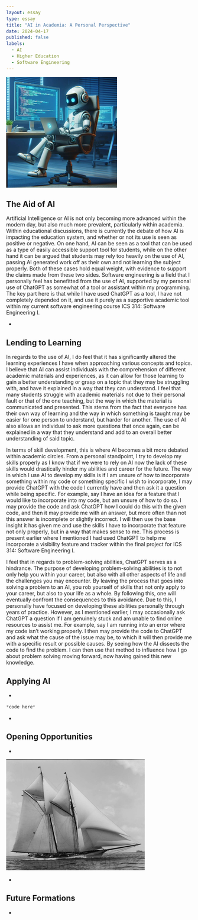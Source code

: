```yaml
---
layout: essay
type: essay
title: "AI in Academia: A Personal Perspective"
date: 2024-04-17
published: false
labels:
  - AI
  - Higher Education
  - Software Engineering
---
```


<img width="300px" height="300px"
     class="rounded float-start pe-4" 
     src="../img/academia/ai-robot-coding.jpeg" >

## The Aid of AI

Artificial Intelligence or AI is not only becoming more advanced within the modern day, but also much more prevalent, particularly within academia. Within educational discussions, there is currently the debate of how AI is impacting the education system, and whether or not its use is seen as positive or negative. On one hand, AI can be seen as a tool that can be used as a type of easily accessible support tool for students, while on the other hand it can be argued that students may rely too heavily on the use of AI, passing AI generated work off as their own and not learning the subject properly. Both of these cases hold equal weight, with evidence to support the claims made from these two sides. Software engineering is a field that I personally feel has benefitted from the use of AI, supported by my personal use of ChatGPT as somewhat of a tool or assistant within my programming. The key part here is that while I have used ChatGPT as a tool, I have not completely depended on it, and use it purely as a supportive academic tool within my current software engineering course ICS 314: Software Engineering I. 

*

## Lending to Learning

In regards to the use of AI, I do feel that it has significantly altered the learning experiences I have when approaching various concepts and topics. I believe that AI can assist individuals with the comprehension of different academic materials and experiences, as it can allow for those learning to gain a better understanding or grasp on a topic that they may be struggling with, and have it explained in a way that they can understand. I feel that many students struggle with academic materials not due to their personal fault or that of the one teaching, but the way in which the material is communicated and presented. This stems from the fact that everyone has their own way of learning and the way in which something is taught may be easier for one person to understand, but harder for another. The use of AI also allows an individual to ask more questions that once again, can be explained in a way that they understand and add to an overall better understanding of said topic.

In terms of skill development, this is where AI becomes a bit more debated within academic circles. From a personal standpoint, I try to develop my skills properly as I know that if we were to rely on AI now the lack of these skills would drastically hinder my abilities and career for the future. The way in which I use AI to develop my skills is if I am unsure of how to incorporate something within my code or something specific I wish to incorporate, I may provide ChatGPT with the code I currently have and then ask it a question while being specific. For example, say I have an idea for a feature that I would like to incorporate into my code, but am unsure of how to do so. I may provide the code and ask ChatGPT how I could do this with the given code, and then it may provide me with an answer, but more often than not this answer is incomplete or slightly incorrect. I will then use the base insight it has given me and use the skills I have to incorporate that feature not only properly, but in a way that makes sense to me. This process is present earlier where I mentioned I had used ChatGPT to help me incorporate a visibility feature and tracker within the final project for ICS 314: Software Engineering I.

I feel that in regards to problem-solving abilities, ChatGPT serves as a hindrance. The purpose of developing problem-solving abilities is to not only help you within your career, but also with all other aspects of life and the challenges you may encounter. By leaving the process that goes into solving a problem to an AI, you rob yourself of skills that not only apply to your career, but also to your life as a whole. By following this, one will eventually confront the consequences to this avoidance. Due to this, I personally have focused on developing these abilities personally through years of practice. However, as I mentioned earlier, I may occasionally ask ChatGPT a question if I am genuinely stuck and am unable to find online resources to assist me. For example, say I am running into an error where my code isn’t working properly. I then may provide the code to ChatGPT and ask what the cause of the issue may be, to which it will then provide me with a specific result or possible causes. By seeing how the AI dissects the code to find the problem. I can then use that method to influence how I go about problem solving moving forward, now having gained this new knowledge.

## Applying AI

*

```jsx
*code here*
```

*

## Opening Opportunities

*

<img width="375px" 
     class="rounded float-start pe-4" 
     src="../img/dynamics/sailboat.jpg" >

*


## Future Formations

*

